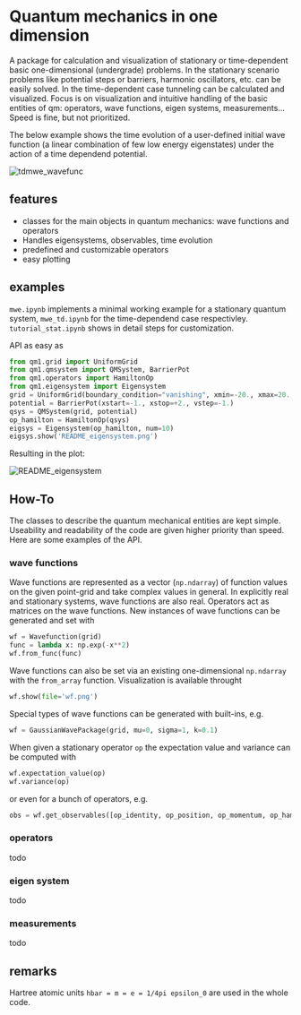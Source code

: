 # Quantum mechanics in one dimension

A package for calculation and visualization of stationary or time-dependent basic one-dimensional (undergrade) problems. In the stationary scenario problems like potential steps or barriers, harmonic oscillators, etc. can be easily solved. In the time-dependent case tunneling can be calculated and visualized. Focus is on visualization and intuitive handling of the basic entities of qm: operators, wave functions, eigen systems, measurements... Speed is fine, but not prioritized.

The below example shows the time evolution of a user-defined initial wave function (a linear combination of few low energy eigenstates) under the action of a time dependend potential.

![tdmwe_wavefunc](https://user-images.githubusercontent.com/98354510/200693510-e6dd1e5f-555e-4e88-88f1-e22d37e62e00.gif)

## features 
- classes for the main objects in quantum mechanics: wave functions and operators
- Handles eigensystems, observables, time evolution
- predefined and customizable operators
- easy plotting
## examples
`mwe.ipynb` implements a minimal working example for a stationary quantum system, `mwe_td.ipynb` for the time-dependend case respectivley. `tutorial_stat.ipynb` shows in detail steps for customization.

API as easy as 
```python
from qm1.grid import UniformGrid
from qm1.qmsystem import QMSystem, BarrierPot
from qm1.operators import HamiltonOp
from qm1.eigensystem import Eigensystem
grid = UniformGrid(boundary_condition="vanishing", xmin=-20., xmax=20., num=250)
potential = BarrierPot(xstart=-1., xstop=+2., vstep=-1.)
qsys = QMSystem(grid, potential)
op_hamilton = HamiltonOp(qsys)
eigsys = Eigensystem(op_hamilton, num=10)
eigsys.show('README_eigensystem.png')
```
Resulting in the plot:

![README_eigensystem](https://user-images.githubusercontent.com/98354510/200693955-50011bda-7fb3-427f-8e5b-b7a119d8e524.png)




## How-To
The classes to describe the quantum mechanical entities are kept simple. Useability and readability of the code are given higher priority than speed. Here are some examples of the API.
### wave functions
Wave functions are represented as a vector (`np.ndarray`) of function values on the given point-grid and take complex values in general. In explicitly real and stationary systems, wave functions are also real. Operators act as matrices on the wave functions. New instances of wave functions can be generated and set with 
```python 
wf = Wavefunction(grid)
func = lambda x: np.exp(-x**2)
wf.from_func(func)
```
Wave functions can also be set via an existing one-dimensional `np.ndarray` with the `from_array` function.
Visualization is available throught
```python 
wf.show(file='wf.png')
```
Special types of wave functions can be generated with built-ins, e.g.
```python
wf = GaussianWavePackage(grid, mu=0, sigma=1, k=0.1)
```
When given a stationary operator `op` the expectation value and variance can be computed with
```python
wf.expectation_value(op)
wf.variance(op)
```
or even for a bunch of operators, e.g.
```python
obs = wf.get_observables([op_identity, op_position, op_momentum, op_hamilton])
```

### operators
todo
### eigen system
todo
### measurements
todo
## remarks
Hartree atomic units `hbar = m = e = 1/4pi epsilon_0` are used in the whole code.
